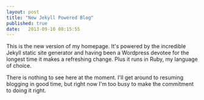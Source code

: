```yaml
---
layout: post
title: "New Jekyll Powered Blog"
published: true
date:   2013-09-10 08:15:55
---
```


This is the new version of my homepage. It's powered by the incredible Jekyll static site generator and having been a Wordpress devotee for the longest time it makes a refreshing change. Plus it runs in Ruby, my language of choice.


There is nothing to see here at the moment. I'll get around to resuming blogging in good time, but right now I'm too busy to make the commitment to doing it right.
